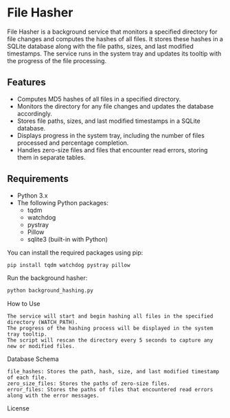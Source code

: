 # File Hasher

File Hasher is a background service that monitors a specified directory for file changes and computes the hashes of all files. It stores these hashes in a SQLite database along with the file paths, sizes, and last modified timestamps. The service runs in the system tray and updates its tooltip with the progress of the file processing.

## Features

- Computes MD5 hashes of all files in a specified directory.
- Monitors the directory for any file changes and updates the database accordingly.
- Stores file paths, sizes, and last modified timestamps in a SQLite database.
- Displays progress in the system tray, including the number of files processed and percentage completion.
- Handles zero-size files and files that encounter read errors, storing them in separate tables.

## Requirements

- Python 3.x
- The following Python packages:
  - tqdm
  - watchdog
  - pystray
  - Pillow
  - sqlite3 (built-in with Python)
  
You can install the required packages using pip:

```sh
pip install tqdm watchdog pystray pillow
```

Run the background hasher:

```sh
python background_hashing.py
```
How to Use

    The service will start and begin hashing all files in the specified directory (WATCH_PATH).
    The progress of the hashing process will be displayed in the system tray tooltip.
    The script will rescan the directory every 5 seconds to capture any new or modified files.

Database Schema

    file_hashes: Stores the path, hash, size, and last modified timestamp of each file.
    zero_size_files: Stores the paths of zero-size files.
    error_files: Stores the paths of files that encountered read errors along with the error messages.

License
